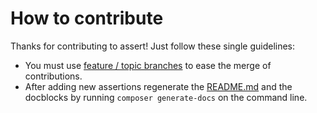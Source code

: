 # How to contribute

Thanks for contributing to assert! Just follow these single guidelines:

- You must use [feature / topic branches](https://git-scm.com/book/en/v2/Git-Branching-Branching-Workflows) to ease the merge of contributions.
- After adding new assertions regenerate the [README.md](README.md) and the docblocks by running `composer generate-docs` on the command line.

